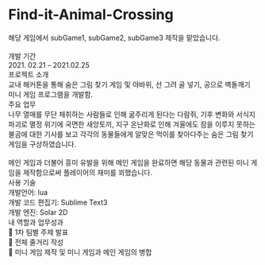 # Find-it-Animal-Crossing
해당 게임에서 subGame1, subGame2, subGame3 제작을 맡았습니다. <br>
<br>
개발 기간 <br>
2021. 02.21 – 2021.02.25 <br>
프로젝트 소개<br>
교내 해커톤을 통해 숨은 그림 찾기 게임 및 야바위, 선 그려 골 넣기, 공으로 벽돌깨기 미니 게임 프로그램을 개발함. <br>
주요 업무 <br>
나무 열매를 무단 채취하는 사람들로 인해 굶주리게 된다는 다람쥐, 기후 변화와 서식지 파괴로 멸정 위기에 국면한 새앙토끼, 지구 온난화로 인해 겨울에도 잠을 이루지 못하는 불곰에 대한 기사를 보고 각각의 동물들에게 알맞은 먹이를 찾아다주는 숨은 그림 찾기 게임을 구상하였습니다. <br>
<br>
메인 게임과 더불어 흥미 유발을 위해 메인 게임을 완료하면 해당 동물과 관련된 미니 게임을 제작함으로써 플레이어의 재미를 꾀했습니다. <br>
사용 기술<br>
개발언어: lua <br>
개발 코드 편집기: Sublime Text3 <br>
개발 엔진: Solar 2D <br>
내 역할과 업무성과 <br>
	1차 팀별 주제 발표 <br>
	전체 줄거리 작성 <br>
	미니 게임 제작 및 미니 게임과 메인 게임의 병합 <br>
